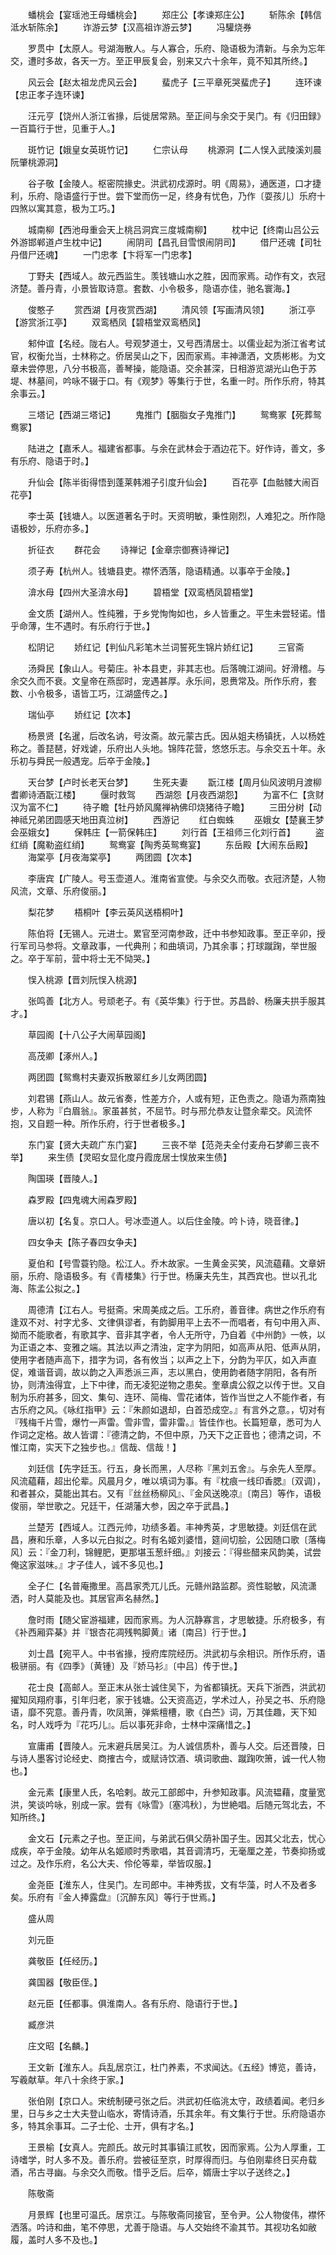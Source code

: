 <!-- { "loadSidebar": true } -->
　　蟠桃会【宴瑶池王母蟠桃会】
　　郑庄公【孝谏郑庄公】
　　斩陈余【韩信泜水斩陈余】
　　诈游云梦【汉高祖诈游云梦】
　　冯驩烧券

　　罗贯中【太原人。号湖海散人。与人寡合，乐府、隐语极为清新。与余为忘年交，遭时多故，各天一方。至正甲辰复会，别来又六十余年，竟不知其所终。】

　　风云会【赵太祖龙虎风云会】
　　蜚虎子【三平章死哭蜚虎子】
　　连环谏【忠正孝子连环谏】

　　汪元亨【饶州人浙江省掾，后徙居常熟。至正间与余交于吴门。有《归田録》一百篇行于世，见重于人。】

　　斑竹记【娥皇女英斑竹记】
　　仁宗认母
　　桃源洞【二人悮入武陵溪刘晨阮肇桃源洞】

　　谷子敬【金陵人。枢密院掾史。洪武初戍源时。明《周易》，通医道，口才捷利，乐府、隐语盛行于世。尝下堂而伤一足，终身有忧色，乃作〔耍孩儿〕乐府十四煞以寓其意，极为工巧。】

　　城南柳【西池母重会天上桃吕洞宾三度城南柳】
　　枕中记【终南山吕公云外游邯郸道卢生枕中记】
　　闹阴司【昌孔目雪恨闹阴司】
　　借尸还魂【司牡丹借尸还魂】
　　一门忠孝【卞将军一门忠孝】

　　丁野夫【西域人。故元西监生。羡钱塘山水之胜，因而家焉。动作有文，衣冠济楚。善丹青，小景皆取诗意。套数、小令极多，隐语亦佳，驰名寰海。】

　　俊憨子
　　赏西湖【月夜赏西湖】
　　清风领【写画清风领】
　　浙江亭【游赏浙江亭】
　　双鸾栖凤【碧梧堂双鸾栖凤】

　　邾仲谊【名经。陇右人。号观梦道士，又号西清居士。以儒业起为浙江省考试官，权衡允当，士林称之。侨居吴山之下，因而家焉。丰神潇洒，文质彬彬。为文章未尝停思，八分书极高，善琴操，能隐语。交余甚深，日相游览湖光山色于苏堤、林墓间，吟咏不辍于口。有《观梦》等集行于世，名重一时。所作乐府，特其余事云。】

　　三塔记【西湖三塔记】
　　鬼推门【胭脂女子鬼推门】
　　鸳鸯冢【死葬鸳鸯冢】

　　陆进之【嘉禾人。福建省都事。与余在武林会于酒边花下。好作诗，善文，多有乐府、隐语于时。】

　　升仙会【陈半街得悟到蓬莱韩湘子引度升仙会】
　　百花亭【血骷髅大闹百花亭】

　　李士英【钱塘人。以医道著名于时。天资明敏，秉性刚烈，人难犯之。所作隐语极妙，乐府亦多。】

　　折征衣
　　群花会
　　诗禅记【金章宗御赛诗禅记】

　　须子寿【杭州人。钱塘县吏。襟怀洒落，隐语精通。以事卒于金陵。】

　　渰水母【四州大圣渰水母】
　　碧梧堂【双鸾栖凤碧梧堂】

　　金文质【湖州人。性纯雅，于乡党恂恂如也，乡人皆重之。平生未尝轻诺。惜乎命薄，生不遇时。有乐府行于世。】

　　松阴记
　　娇红记【判仙凡彩笔木兰词誓死生锦片娇红记】
　　三官斋

　　汤舜民【象山人。号菊庄。补本县吏，非其志也。后落魄江湖间。好滑稽。与余交久而不衰。文皇帝在燕邸时，宠遇甚厚。永乐间，恩赉常及。所作乐府，套数、小令极多，语皆工巧，江湖盛传之。】

　　瑞仙亭
　　娇红记【次本】

　　杨景贤【名暹，后改名讷，号汝斋。故元蒙古氏。因从姐夫杨镇抚，人以杨姓称之。善琵琶，好戏谑，乐府出人头地。锦阵花营，悠悠乐志。与余交五十年。永乐初与舜民一般遇宠。后卒于金陵。】

　　天台梦【卢时长老天台梦】
　　生死夫妻
　　翫江楼【周月仙风波明月渡柳耆卿诗酒翫江楼】
　　偃时救驾
　　西湖怨【月夜西湖怨】
　　为富不仁【贪财汉为富不仁】
　　待子瞻【牡丹娇风魔禅衲佛印烧猪待子瞻】
　　三田分树【动神祗兄弟团圆感天地田真泣树】
　　西游记
　　红白蜘蛛
　　巫娥女【楚襄王梦会巫娥女】
　　保韩庄【一箭保韩庄】
　　刘行首【王祖师三化刘行首】
　　盗红绡【魔勒盗红绡】
　　鸳鸯宴【陶秀英鸳鸯宴】
　　东岳殿【大闹东岳殿】
　　海棠亭【月夜海棠亭】
　　两团圆【次本】

　　李唐宾【广陵人。号玉壶道人。淮南省宣使。与余交久而敬。衣冠济楚，人物风流，文章、乐府俊丽。】

　　梨花梦
　　梧桐叶【李云英风送梧桐叶】

　　陈伯将【无锡人。元进士。累官至河南参政，迁中书参知政事。至正辛卯，授行军司马参将。文章政事，一代典刑；和曲填词，乃其余事；打球蹴踘，举世服之。卒于军前，营中将士无不恸哭。】

　　悮入桃源【晋刘阮悮入桃源】

　　张鸣善【北方人。号顽老子。有《英华集》行于世。苏昌龄、杨廉夫拱手服其才。】

　　草园阁【十八公子大闹草园阁】

　　高茂卿【涿州人。】

　　两团圆【鸳鸯村夫妻双拆散翠红乡儿女两团圆】

　　刘君锡【燕山人。故元省奏，性差方介，人或有短，正色责之。隐语为燕南独步，人称为『白眉翁』。家虽甚贫，不屈节。时与邢允恭友让暨余辈交。风流怀抱，又自题一种。所作乐府，行于世者极多。】

　　东门宴【贤大夫疏广东门宴】
　　三丧不举【范尧夫全付麦舟石梦卿三丧不举】
　　来生债【灵昭女显化度丹霞庞居士悮放来生债】

　　陶国瑛【晋陵人。】

　　森罗殿【四鬼魂大闹森罗殿】

　　唐以初【名复。京口人。号冰壶道人。以后住金陵。吟卜诗，晓音律。】

　　四女争夫【陈子春四女争夫】

　　夏伯和【号雪蓑钓隐。松江人。乔木故家。一生黄金买笑，风流藴藉。文章妍丽，乐府、隐语极多。有《青楼集》行于世。杨廉夫先生，其西宾也。世以孔北海、陈孟公拟之。】

　　周德清【江右人。号挺斋。宋周美成之后。工乐府，善音律。病世之作乐府有逢双不对、衬字尤多、文律俱谬者，有韵脚用平上去不一而唱者，有句中用入声、拗而不能歌者，有歌其字、音非其字者，令人无所守，乃自着《中州韵》一帙，以为正语之本、变雅之端。其法以声之清浊，定字为阴阳，如高声从阳、低声从阴，使用字者随声高下，措字为词，各有攸当；以声之上下，分韵为平仄，如入声直促，难谐音调，故以韵之入声悉派三声，志以黑白，使用韵者随字阴阳，各有所协，则清浊得宜，上下中律，而无凌犯逆物之患矣。奎章虞公叙之以传于世。又自制为乐府甚多，回文、集句、连环、简梅、雪花诸体，皆作当世之人不能作者，有古乐府之风。《咏红指甲》云：『朱颜如退却，白首恐成空。』有言外之意。，切对有『残梅千片雪，爆竹一声雷。雪非雪，雷非雷。』皆佳作也。长篇短章，悉可为人作词之定格。故人皆谓：『德清之韵，不但中原，乃天下之正音也；德清之词，不惟江南，实天下之独步也。』信哉、信哉！】

　　刘廷信【先字廷玉。行五，身长而黑，人尽称『黑刘五舍』。与余先人至厚。风流藴藉，超出伦辈。风晨月夕，唯以填词为事。有『枕痕一线印香腮』〔双调〕，和者甚众，莫能出其右。又有『丝丝杨柳风』、『金风送晚凉』〔南吕〕等作，语极俊丽，举世歌之。兄廷干，任湖藩大参，因之卒于武昌。】

　　兰楚芳【西域人。江西元帅，功绩多着。丰神秀英，才思敏捷。刘廷信在武昌，赓和乐章，人多以元白拟之。时有名姬刘婆惜，筵间切脍，公因随口歌〔落梅风〕云：『金刀利，锦鲤肥，更那堪玉葱纤细。』刘接云：『得些醋来风韵美，试尝俺这家滋味。』才子佳人，诚不多见也。】

　　全子仁【名普庵撒里。高昌家秃兀儿氏。元赣州路监郡。资性聪敏，风流潇洒，时人莫能及也。其居官声名赫然。】

　　詹时雨【随父宦游福建，因而家焉。为人沉静寡言，才思敏捷。乐府极多，有《补西厢弈棊》并『银杏花凋残鸭脚黄』诸〔南吕〕行于世。】

　　刘士昌【宛平人。中书省掾，授府库院经历。洪武初与余相识。所作乐府，语极骈丽。有《四季》〔黄锺〕及『娇马衫』〔中吕〕传于世。】

　　花士良【高邮人。至正末从张士诚住吴下，为省都镇抚。天兵下浙西，洪武初擢知凤翔府事，引年归老，家于钱塘。公天资高迈，学术过人，孙吴之书、乐府隐语，靡不究意。善丹青，吹凤箫，弹紫檀槽，歌《白苎》词，万其佳趣，天下知名，时人戏呼为『花巧儿』。后以事死非命，士林中深痛惜之。】

　　宣庸甫【晋陵人。元末避兵居吴江。为人诚信质朴，善与人交。后还晋陵，日与诗人墨客讨论经史、商搉古今，或赋诗饮酒、填词歌曲、蹴踘吹箫，诚一代人物也。】

　　金元素【康里人氏，名哈剌。故元工部郎中，升参知政事。风流韫藉，度量宽洪，笑谈吟咏，别成一家。尝有《咏雪》〔塞鸿秋〕，为世絶唱。后随元驾北去，不知所终。】

　　金文石【元素之子也。至正间，与弟武石俱父荫补国子生。因其父北去，忧心成疾，卒于金陵。幼年从名姬顺时秀歌唱，其音调清巧，无毫厘之差，节奏抑扬或过之。及作乐府，名公大夫、伶伦等辈，举皆叹服。】

　　金尧臣【淮东人，住吴门。左司郎中。丰神秀拔，文有华藻，时人不及者多矣。乐府有『金人捧露盘』〔沉醉东风〕等行于世焉。】

　　盛从周

　　刘元臣

　　龚敬臣【任经历。】

　　龚国器【敬臣侄。】

　　赵元臣【任都事。俱淮南人。各有乐府、隐语行于世。】

　　臧彦洪

　　庄文昭【名麟。】

　　王文新【淮东人。兵乱居京江，杜门养素，不求闻达。《五经》博览，善诗，写羲献草。年八十余终于家。】

　　张伯刚【京口人。宋统制硬弓张之后。洪武初任临洮太守，政绩着闻。老归乡里，日与乡之士大夫登山临水，寄情诗酒，乐其余年。有文集行于世。乐府隐语亦多，特其余事耳。二子士伦、士开，俱有才名。】

　　王景榆【女真人。完颜氏。故元时其事镇江贰牧，因而家焉。公为人厚重，工诗嗜学，时人多不及。善乐府。尝被征至京，时厚得而归。与伯刚辈终日买舟载酒，吊古寻幽。与余交久而敬。惜乎乏后。后卒，婿唐士宇以子送终之。】

　　陈敬斋

　　月景辉【也里可温氏。居京江。与陈敬斋同接官，至令尹。公人物俊伟，襟怀洒落。吟诗和曲，笔不停思，尤善于隐语。与人交始终不渝其节。其视功名如敝履，盖时人多不及也。】

